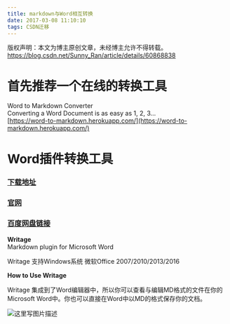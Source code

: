 ```yaml
---
title: markdown与Word相互转换
date: 2017-03-08 11:10:10
tags: CSDN迁移
---
```

 版权声明：本文为博主原创文章，未经博主允许不得转载。 https://blog.csdn.net/Sunny_Ran/article/details/60868838   
  # 首先推荐一个在线的转换工具

 Word to Markdown Converter   
 Converting a Word Document is as easy as 1, 2, 3…   
 [https://word-to-markdown.herokuapp.com/](https://word-to-markdown.herokuapp.com/)

 
# Word插件转换工具

 
### [下载地址](http://www.writage.com/Writage-1.10.msi)

 
### [官网](http://www.writage.com/)

 
### [百度网盘链接](http://pan.baidu.com/s/1pLayRB9)

 **Writage**   
 Markdown plugin for Microsoft Word

 Writage 支持Windows系统 微软Office 2007/2010/2013/2016 

 **How to Use Writage**

 Writage 集成到了Word编辑器中，所以你可以查看与编辑MD格式的文件在你的Microsoft Word中。你也可以直接在Word中以MD的格式保存你的文档。

 ![这里写图片描述](https://img-blog.csdn.net/20170308110938975?watermark/2/text/aHR0cDovL2Jsb2cuY3Nkbi5uZXQvU3VubnlfUmFu/font/5a6L5L2T/fontsize/400/fill/I0JBQkFCMA==/dissolve/70/gravity/SouthEast)

   
  